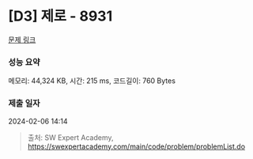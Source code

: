 # [D3] 제로 - 8931 

[문제 링크](https://swexpertacademy.com/main/code/problem/problemDetail.do?contestProbId=AW5jBWLq7jwDFATQ) 

### 성능 요약

메모리: 44,324 KB, 시간: 215 ms, 코드길이: 760 Bytes

### 제출 일자

2024-02-06 14:14



> 출처: SW Expert Academy, https://swexpertacademy.com/main/code/problem/problemList.do